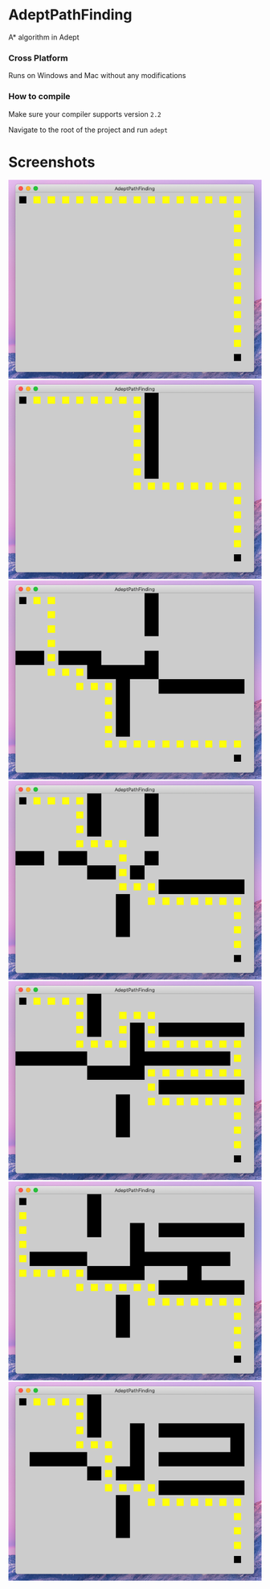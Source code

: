 # AdeptPathFinding
A* algorithm in Adept

### Cross Platform
Runs on Windows and Mac without any modifications

### How to compile
Make sure your compiler supports version `2.2`

Navigate to the root of the project and run
`adept`

# Screenshots
![](https://github.com/IsaacShelton/AdeptPathFinding/raw/master/github/ss1.png)
![](https://github.com/IsaacShelton/AdeptPathFinding/raw/master/github/ss2.png)
![](https://github.com/IsaacShelton/AdeptPathFinding/raw/master/github/ss3.png)
![](https://github.com/IsaacShelton/AdeptPathFinding/raw/master/github/ss4.png)
![](https://github.com/IsaacShelton/AdeptPathFinding/raw/master/github/ss5.png)
![](https://github.com/IsaacShelton/AdeptPathFinding/raw/master/github/ss6.png)
![](https://github.com/IsaacShelton/AdeptPathFinding/raw/master/github/ss7.png)
